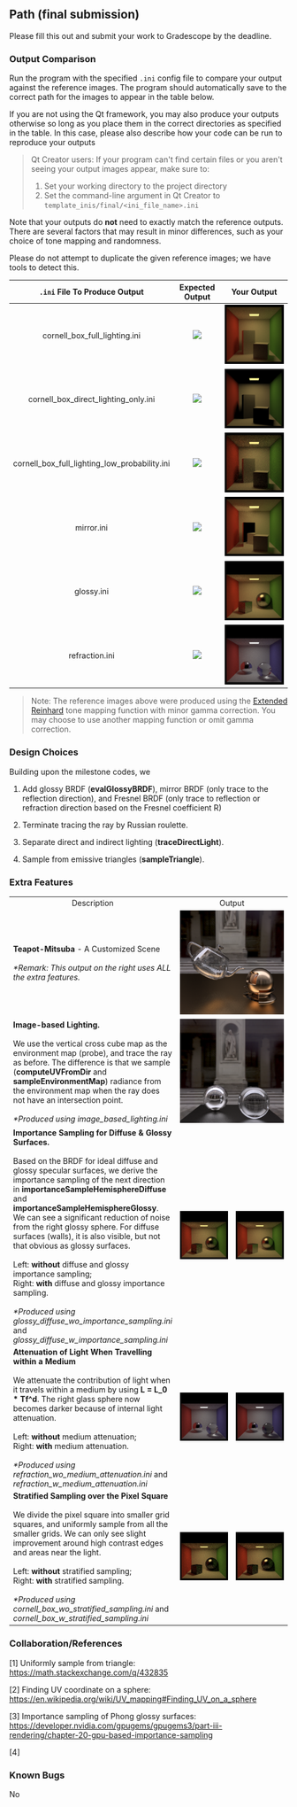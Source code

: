 ## Path (final submission)

Please fill this out and submit your work to Gradescope by the deadline.

### Output Comparison
Run the program with the specified `.ini` config file to compare your output against the reference images. The program should automatically save to the correct path for the images to appear in the table below.

If you are not using the Qt framework, you may also produce your outputs otherwise so long as you place them in the correct directories as specified in the table. In this case, please also describe how your code can be run to reproduce your outputs

> Qt Creator users: If your program can't find certain files or you aren't seeing your output images appear, make sure to:<br/>
> 1. Set your working directory to the project directory
> 2. Set the command-line argument in Qt Creator to `template_inis/final/<ini_file_name>.ini`

Note that your outputs do **not** need to exactly match the reference outputs. There are several factors that may result in minor differences, such as your choice of tone mapping and randomness.



Please do not attempt to duplicate the given reference images; we have tools to detect this.

| `.ini` File To Produce Output | Expected Output | Your Output |
| :---------------------------------------: | :-------------------------------------------------: | :-------------------------------------------------: |
| cornell_box_full_lighting.ini |  ![](example-scenes/ground_truth/final/cornell_box_full_lighting.png) | ![Place cornell_box_full_lighting.png in student_outputs/final folder](student_outputs/final/cornell_box_full_lighting.png) |
| cornell_box_direct_lighting_only.ini |  ![](example-scenes/ground_truth/final/cornell_box_direct_lighting_only.png) | ![Place cornell_box_direct_lighting_only.png in student_outputs/final folder](student_outputs/final/cornell_box_direct_lighting_only.png) |
| cornell_box_full_lighting_low_probability.ini |  ![](example-scenes/ground_truth/final/cornell_box_full_lighting_low_probability.png) | ![Place cornell_box_full_lighting_low_probability.png in student_outputs/final folder](student_outputs/final/cornell_box_full_lighting_low_probability.png) |
| mirror.ini |  ![](example-scenes/ground_truth/final/mirror.png) | ![Place mirror.png in student_outputs/final folder](student_outputs/final/mirror.png) |
| glossy.ini |  ![](example-scenes/ground_truth/final/glossy.png) | ![Place glossy.png in student_outputs/final folder](student_outputs/final/glossy.png) |
| refraction.ini |  ![](example-scenes/ground_truth/final/refraction.png) | ![Place refraction.png in student_outputs/final folder](student_outputs/final/refraction.png) |

> Note: The reference images above were produced using the [Extended Reinhard](https://64.github.io/tonemapping/#extended-reinhard) tone mapping function with minor gamma correction. You may choose to use another mapping function or omit gamma correction.

### Design Choices
Building upon the milestone codes, we

1. Add glossy BRDF (**evalGlossyBRDF**), mirror BRDF (only trace to the reflection direction), and Fresnel BRDF (only trace to reflection or refraction direction based on the Fresnel coefficient R)

2. Terminate tracing the ray by Russian roulette.

3. Separate direct and indirect lighting (**traceDirectLight**).

4. Sample from emissive triangles (**sampleTriangle**).

### Extra Features 
<table>
  <tr>
    <td width="30%" style="text-align: center">Description</td>
    <td width="60%" colspan="2" style="text-align: center">Output</td>
  </tr>
  <tr>
  <td><b>Teapot-Mitsuba</b> - A Customized Scene<br><br><i>*Remark: This output on the right uses ALL the extra features.</i></td>
  <td  colspan="2" style="text-align: center"><img src="student_outputs/extra/teapot_mitsuba.png"  style="text-align: center" alt="Place refraction.png in student_outputs/extra folder" /></td>
  </tr>
  <tr>
    <td width="30%" style="text-align: Left"> <b>Image-based Lighting.</b> <br><br> We use the vertical cross cube map as the environment map (probe), and trace the ray as before. The difference is that we sample (<b>computeUVFromDir</b> and <b>sampleEnvironmentMap</b>) radiance from the environment map when the ray does not have an intersection point. <br><br> <i>*Produced using image_based_lighting.ini</i></td>
    <td width="60%" colspan="2" style="text-align: center">
    <img src="student_outputs/extra/image_based_lighting.png"  style="text-align: center" alt="Place refraction.png in student_outputs/extra folder" />
    </td>
  </tr>
  <tr>
    <td width="30%" style="text-align: Left"> <b>Importance Sampling for Diffuse & Glossy Surfaces.</b> <br><br>Based on the BRDF for ideal diffuse and glossy specular surfaces, we derive the importance sampling of the next direction in <b>importanceSampleHemisphereDiffuse</b> and <b>importanceSampleHemisphereGlossy</b>. We can see a significant reduction of noise from the right glossy sphere. For diffuse surfaces (walls), it is also visible, but not that obvious as glossy surfaces. <br><br> Left: <b>without</b> diffuse and glossy importance sampling;<br>Right: <b>with</b> diffuse and glossy importance sampling. <br><br> <i>*Produced using glossy_diffuse_wo_importance_sampling.ini</i> and <i>glossy_diffuse_w_importance_sampling.ini</i></td>
    <td width="30%" style="text-align: center">
    <img src="student_outputs/extra/glossy_diffuse_wo_importance_sampling.png"  style="text-align: center" alt="Place refraction.png in student_outputs/extra folder" /> </td>
    <td width="30%" style="text-align: center">
    <img src="student_outputs/extra/glossy_diffuse_w_importance_sampling.png"  style="text-align: center" alt="Place refraction.png in student_outputs/extra folder" /></td>
  </tr>
  <tr>
    <td width="30%" style="text-align: Left"> <b>Attenuation of Light When Travelling within a Medium</b> <br><br>We attenuate the contribution of light when it travels within a medium by using <b>L = L_0 * Tf^d</b>. The right glass sphere now becomes darker because of internal light attenuation. <br><br> Left: <b>without</b> medium attenuation;<br>Right: <b>with</b> medium attenuation. <br><br> <i>*Produced using refraction_wo_medium_attenuation.ini</i> and <i>refraction_w_medium_attenuation.ini</i></td>
    <td width="30%" style="text-align: center">
    <img src="student_outputs/extra/refraction_wo_medium_attenuation.png"  style="text-align: center" alt="Place refraction.png in student_outputs/extra folder" />
    </td>
    <td width="30%" style="text-align: center">
    <img src="student_outputs/extra/refraction_w_medium_attenuation.png"  style="text-align: center" alt="Place refraction.png in student_outputs/extra folder" /></td>
  </tr>
  <tr>
    <td width="30%" style="text-align: Left"> <b>Stratified Sampling over the Pixel Square</b> <br><br> We divide the pixel square into smaller grid squares, and uniformly sample from all the smaller grids. We can only see slight improvement around high contrast edges and areas near the light. <br><br> Left: <b>without</b> stratified sampling;<br>Right: <b>with</b> stratified sampling. <br><br> <i>*Produced using cornell_box_wo_stratified_sampling.ini</i> and <i>cornell_box_w_stratified_sampling.ini</i></td>
    <td width="30%" style="text-align: center">
    <img src="student_outputs/extra/cornell_box_wo_stratified_sampling.png"  style="text-align: center" alt="Place refraction.png in student_outputs/extra folder" />
    </td>
    <td width="30%" style="text-align: center">
    <img src="student_outputs/extra/cornell_box_w_stratified_sampling.png"  style="text-align: center" alt="Place refraction.png in student_outputs/extra folder" /></td>
  </tr>
</table>

### Collaboration/References
[1] Uniformly sample from triangle: https://math.stackexchange.com/q/432835

[2] Finding UV coordinate on a sphere: https://en.wikipedia.org/wiki/UV_mapping#Finding_UV_on_a_sphere

[3] Importance sampling of Phong glossy surfaces: https://developer.nvidia.com/gpugems/gpugems3/part-iii-rendering/chapter-20-gpu-based-importance-sampling

[4]

### Known Bugs
No
